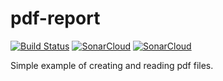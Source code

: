 # pdf-report

[![Build Status](https://travis-ci.org/markoniemi/pdf-report.svg?branch=master)](https://travis-ci.org/markoniemi/pdf-report)
[![SonarCloud](https://sonarcloud.io/api/badges/gate?key=org.pdf-report:pdf-report)](https://sonarcloud.io/dashboard?id=org.pdf-report:pdf-report)
[![SonarCloud](https://sonarcloud.io/api/badges/measure?key=org.pdf-report:pdf-report&metric=coverage)](https://sonarcloud.io/dashboard?id=org.pdf-report:pdf-report)

Simple example of creating and reading pdf files.